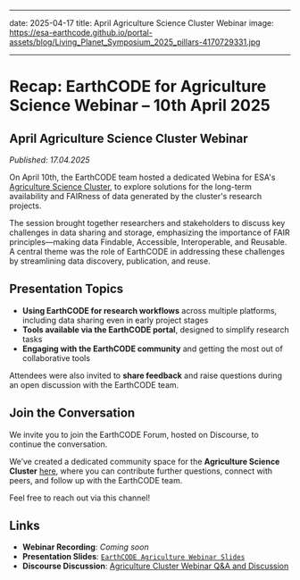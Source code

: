 
---
date: 2025-04-17
title: April Agriculture Science Cluster Webinar
image: https://esa-earthcode.github.io/portal-assets/blog/Living_Planet_Symposium_2025_pillars-4170729331.jpg

---

# Recap: EarthCODE for Agriculture Science Webinar – 10th April 2025
 <!--{ as="img" mode="hero" src="https://esa-earthcode.github.io/portal-assets/blog/Living_Planet_Symposium_2025_pillars-4170729331.jpg" }-->

## April Agriculture Science Cluster Webinar
*Published: 17.04.2025*

On April 10th, the EarthCODE team hosted a dedicated Webina for ESA's [Agriculture Science Cluster](https://eo4society.esa.int/communities/scientists/esa-agriculture-science-cluster/), to explore solutions for the long-term availability and FAIRness of data generated by the cluster's research projects.

The session brought together researchers and stakeholders to discuss key challenges in data sharing and storage, emphasizing the importance of FAIR principles—making data Findable, Accessible, Interoperable, and Reusable. A central theme was the role of EarthCODE in addressing these challenges by streamlining data discovery, publication, and reuse.

## Presentation Topics

- **Using EarthCODE for research workflows** across multiple platforms, including data sharing even in early project stages  
- **Tools available via the EarthCODE portal**, designed to simplify research tasks  
- **Engaging with the EarthCODE community** and getting the most out of collaborative tools  

Attendees were also invited to **share feedback** and raise questions during an open discussion with the EarthCODE team.

## Join the Conversation

We invite you to join the EarthCODE Forum, hosted on Discourse, to continue the conversation. 

We’ve created a dedicated community space for the **Agriculture Science Cluster** [here](https://discourse-earthcode.eox.at/t/agriculture-cluster-webinar-discussion-and-q-a/65), where you can contribute further questions, connect with peers, and follow up with the EarthCODE team. 

Feel free to reach out via this channel!

## Links

-  **Webinar Recording**: *Coming soon*  
- **Presentation Slides**: [`EarthCODE Agriculture Webinar Slides`](https://zenodo.org/communities/earthcode)  
- **Discourse Discussion**: [Agriculture Cluster Webinar Q&A and Discussion](https://discourse-earthcode.eox.at/t/agriculture-cluster-webinar-discussion-and-q-a/65)          
